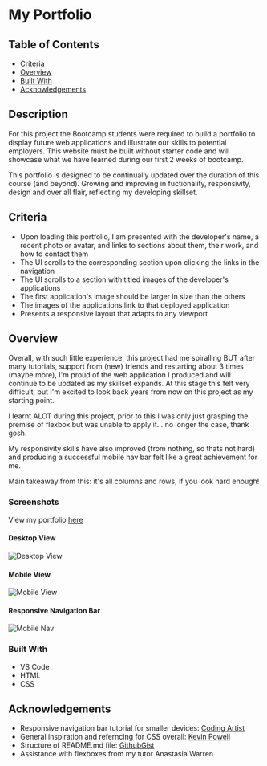# My Portfolio

## Table of Contents

- [Criteria](#criteria)
- [Overview](#overview)
- [Built With](#built-with)
- [Acknowledgements](#acknowledgements)

## Description
For this project the Bootcamp students were required to build a portfolio to display future web applications and illustrate our skills to potential employers. This website must be built without starter code and will showcase what we have learned during our first 2 weeks of bootcamp. 

<!-- It is critical that we include our name, photo, description, examples of our work and directions on how to contact us. The links must scroll to their corresponding sections and the web application requires a resposive layout that adapts to any viewport. -->

This portfolio is designed to be continually updated over the duration of this course (and beyond). Growing and improving in fuctionality, responsivity, design and over all flair, reflecting my developing skillset.

## Criteria
- Upon loading this portfolio, I am presented with the developer's name, a recent photo or avatar, and links to sections about them, their work, and how to contact them
- The UI scrolls to the corresponding section upon clicking the links in the navigation 
- The UI scrolls to a section with titled images of the developer's applications
- The first application's image should be larger in size than the others
- The images of the applications link to that deployed application
- Presents a responsive layout that adapts to any viewport

## Overview
<!-- TODO: Add a screenshot of the live project.
    1. Link to a 'live demo.'
    2. Describe your overall experience in a couple of sentences.
    3. List a few specific technical things that you learned or improved on.
    4. Share any other tips or guidance for others attempting this or something similar.
 -->
Overall, with such little experience, this project had me spiralling BUT after many tutorials, support from (new) friends and restarting about 3 times (maybe more), I'm proud of the web application I produced and will continue to be updated as my skillset expands. At this stage this felt very difficult, but I'm excited to look back years from now on this project as my starting point.

I learnt ALOT during this project, prior to this I was only just grasping the premise of flexbox but was unable to apply it... no longer the case, thank gosh.

My responsivity skills have also improved (from nothing, so thats not hard) and producing a successful mobile nav bar felt like a great achievement for me. 

Main takeaway from this: it's all columns and rows, if you look hard enough!

### Screenshots
View my portfolio [here](https://jayabaldwin.github.io/jaya-baldwin-portfolio/)

#### Desktop View
![Desktop View](./assets/screenshots/desktop-view.jpeg)

#### Mobile View
![Mobile View](./assets/screenshots/mobile-view.png)

#### Responsive Navigation Bar
![Mobile Nav](./assets/screenshots/mobile-view-responsive-menu.png)

### Built With
- VS Code
- HTML
- CSS
<!-- TODO: List any MAJOR libraries/frameworks (e.g. React, Tailwind) with links to their homepages. -->

<!-- ## Features

TODO: List what specific 'user problems' that this application solves. -->


## Acknowledgements

<!-- TODO: List any blog posts, tutorials or plugins that you may have used to complete the project. Only list those that had a significant impact. Obviously, we all 'Google' stuff while working on our things, but maybe something in particular stood out as a 'major contributor' to your skill set for this project. -->

- Responsive navigation bar tutorial for smaller devices: [Coding Artist](https://www.youtube.com/watch?v=qKqLMlBKHlE)
- General inspiration and referncing for CSS overall: [Kevin Powell](https://www.youtube.com/@KevinPowell)
- Structure of README.md file: [GithubGist](https://gist.github.com/manavm1990/6b4c3f51a1cc7ec2fa6c3309205be0f7#file-readme-md)
- Assistance with flexboxes from my tutor Anastasia Warren
